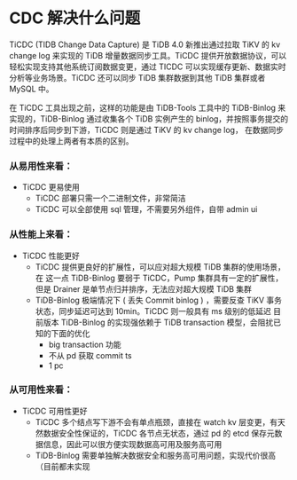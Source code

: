 # CDC 解决什么问题


TiCDC (TIDB Change Data Capture) 是 TiDB 4.0 新推出通过拉取 TiKV 的 kv change log 来实现的 TiDB 增量数据同步工具。TiCDC 提供开放数据协议，可以轻松实现支持其他系统订阅数据变更，通过 TICDC 可以实现缓存更新、数据实时分析等业务场景。TiCDC 还可以同步 TiDB 集群数据到其他 TiDB 集群或者 MySQL 中。

在 TiCDC 工具出现之前，这样的功能是由 TiDB-Tools 工具中的 TiDB-Binlog 来实现的，TiDB-Binlog 通过收集各个 TiDB 实例产生的 binlog，并按照事务提交的时间排序后同步到下游，TiCDC 则是通过 TiKV 的 kv change log， 在数据同步过程中的处理上两者有本质的区别。

### 从易用性来看：
+ TiCDC 更易使用
	+ TiCDC 部署只需一个二进制文件，非常简洁
	+ TiCDC 可以全部使用 sql 管理，不需要另外组件，自带 admin ui

### 从性能上来看：
+ TiCDC 性能更好
	+ TiCDC 提供更良好的扩展性，可以应对超大规模 TiDB 集群的使用场景，在 这一点 TiDB-Binlog 要弱于 TiCDC，Pump 集群具有一定的扩展性，但是 Drainer 是单节点归并排序，无法应对超大规模 TiDB 集群
	+ TiDB-Binlog 极端情况下 ( 丢失 Commit binlog ) ，需要反查 TiKV 事务状态，同步延迟可达到 10min。TiCDC 则一般具有 ms 级别的低延迟
目前版本 TiDB-Binlog 的实现强依赖于 TiDB transaction 模型，会阻扰已知的下面的优化
		+ big transaction 功能
		+ 不从 pd 获取 commit ts
		+ 1 pc

### 从可用性来看：
+ TiCDC 可用性更好
	+ TiCDC 多个结点写下游不会有单点瓶颈，直接在 watch kv 层变更，有天然数据安全性保证的，TiCDC 各节点无状态，通过 pd 的 etcd 保存元数据信息，因此可以很方便实现数据高可用及服务高可用
	+ TiDB-Binlog 需要单独解决数据安全和服务高可用问题，实现代价很高（目前都未实现
